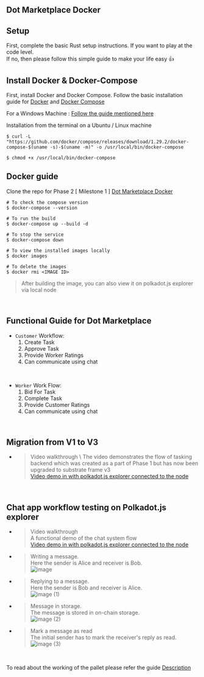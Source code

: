 ## Dot Marketplace Docker ##
## Setup ##
First, complete the basic Rust setup instructions. If you want to play at the code level. \
If no, then please follow this simple guide to make your life easy :+1:

## Install Docker & Docker-Compose

First, install Docker and Docker Compose. Follow the basic installation guide for [Docker](https://docs.docker.com/engine/install/) and [Docker Compose](https://docs.docker.com/compose/install/)

For a Windows Machine : [Follow the guide mentioned here](https://docs.docker.com/desktop/windows/install/)

Installation from the terminal on a Ubuntu / Linux machine 

```shell
$ curl -L "https://github.com/docker/compose/releases/download/1.29.2/docker-compose-$(uname -s)-$(uname -m)" -o /usr/local/bin/docker-compose
```
```shell
$ chmod +x /usr/local/bin/docker-compose
```

## Docker guide

Clone the repo for Phase 2 [ Milestone 1 ] [Dot Marketplace Docker](https://github.com/WowLabz/dot_marketplace_docker/tree/Phase2_Milestone1)

```shell
# To check the compose version
$ docker-compose --version
```

```shell
# To run the build
$ docker-compose up --build -d
```

```shell
# To stop the service
$ docker-compose down
```

```shell
# To view the installed images locally
$ docker images
```

```shell
# To delete the images
$ docker rmi <IMAGE ID>
```

>After building the image, you can also view it on polkadot.js explorer via local node

<br>

## Functional Guide for Dot Marketplace

* `Customer` Workflow:
    1. Create Task
    2. Approve Task
    3. Provide Worker Ratings
    4. Can communicate using chat

<br>

* `Worker` Work Flow:
    1. Bid For Task
    2. Complete Task
    3. Provide Customer Ratings
    4. Can communicate using chat

<br>

## Migration from V1 to V3

* >Video  walkthrough \ 
The video demonstrates the flow of tasking backend which was created as a part of Phase 1 but has now been upgraded to substrate frame v3 \
[Video demo in with polkadot.js explorer connected to the node](https://user-images.githubusercontent.com/57192661/159009199-51befb8b-64d7-4b43-b10f-8324d43fd675.mp4)

<br>

## Chat app workflow testing on Polkadot.js explorer 

* >Video  walkthrough \
A functional demo of the chat system flow \
[Video demo in with polkadot.js explorer connected to the node](https://user-images.githubusercontent.com/58659064/158811706-868510e4-dfdd-42d0-8d2e-9620a59e141c.mp4)

* >Writing a message. \
Here the sender is Alice and receiver is Bob. \
![image](https://user-images.githubusercontent.com/58659064/158810705-9836728f-68fa-4256-87ba-ce4d8c19cde9.png)

* >Replying to a message. \
Here the sender is Bob and receiver is Alice. \
![image (1)](https://user-images.githubusercontent.com/58659064/158810748-30252898-42e6-48de-bab1-efb201864459.png)

* >Message in storage. \
The message is stored in on-chain storage. \
![image (2)](https://user-images.githubusercontent.com/58659064/158811293-732f066e-77fb-4629-893f-78a9e7ceddcc.png)

* >Mark a message as read \
The initial sender has to mark the receiver's reply as read. \
![image (3)](https://user-images.githubusercontent.com/58659064/158811312-119b41db-5504-4d3e-b3b0-31ff57640329.png)

<br>

To read about the working of the pallet please refer the guide [Description](https://github.com/WowLabz/dot-marketplace-v2/blob/main/README.md)


